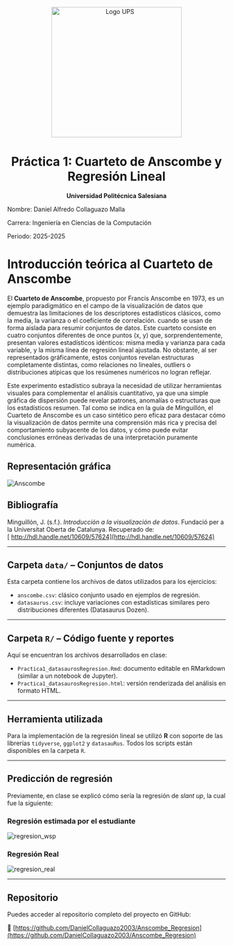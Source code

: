 <p align="center">
  <img src="https://upload.wikimedia.org/wikipedia/commons/b/b0/Logo_Universidad_Polit%C3%A9cnica_Salesiana_del_Ecuador.png" alt="Logo UPS" width="300"/>
</p>

<h1 align="center">Práctica 1: Cuarteto de Anscombe y Regresión Lineal</h1>

<p align="center">
  <strong>Universidad Politécnica Salesiana</strong>
  <br>
  
  Nombre: Daniel Alfredo Collaguazo Malla
  
  Carrera: Ingeniería en Ciencias de la Computación<br>
  
  Periodo: 2025-2025<br>
</p>

# Introducción teórica al Cuarteto de Anscombe

El **Cuarteto de Anscombe**, propuesto por Francis Anscombe en 1973, es un ejemplo paradigmático en el campo de la visualización de datos que demuestra las limitaciones de los descriptores estadísticos clásicos, como la media, la varianza o el coeficiente de correlación. cuando se usan de forma aislada para resumir conjuntos de datos. Este cuarteto consiste en cuatro conjuntos diferentes de once puntos (x, y) que, sorprendentemente, presentan valores estadísticos idénticos: misma media y varianza para cada variable, y la misma línea de regresión lineal ajustada. No obstante, al ser representados gráficamente, estos conjuntos revelan estructuras completamente distintas, como relaciones no lineales, outliers o distribuciones atípicas que los resúmenes numéricos no logran reflejar.

Este experimento estadístico subraya la necesidad de utilizar herramientas visuales para complementar el análisis cuantitativo, ya que una simple gráfica de dispersión puede revelar patrones, anomalías o estructuras que los estadísticos resumen. Tal como se indica en la guía de Minguillón, el Cuarteto de Anscombe es un caso sintético pero eficaz para destacar cómo la visualización de datos permite una comprensión más rica y precisa del comportamiento subyacente de los datos, y cómo puede evitar conclusiones erróneas derivadas de una interpretación puramente numérica.

## Representación gráfica

![Anscombe](https://github.com/user-attachments/assets/5f0b598f-7af5-4068-8aba-e7b005a3a17b)

## Bibliografía

Minguillón, J. (s.f.). *Introducción a la visualización de datos*. Fundació per a la Universitat Oberta de Catalunya. Recuperado de:  
[ http://hdl.handle.net/10609/57624](http://hdl.handle.net/10609/57624)

---

## Carpeta `data/` – Conjuntos de datos

Esta carpeta contiene los archivos de datos utilizados para los ejercicios:

* `anscombe.csv`: clásico conjunto usado en ejemplos de regresión.
* `datasaurus.csv`: incluye variaciones con estadísticas similares pero distribuciones diferentes (Datasaurus Dozen).

---

## Carpeta `R/` – Código fuente y reportes

Aquí se encuentran los archivos desarrollados en clase:

* `Practica1_datasaurosRegresion.Rmd`: documento editable en RMarkdown (similar a un notebook de Jupyter).
* `Practica1_datasaurosRegresion.html`: versión renderizada del análisis en formato HTML.

---

## Herramienta utilizada

Para la implementación de la regresión lineal se utilizó **R** con soporte de las librerías `tidyverse`, `ggplot2` y `datasauRus`. Todos los scripts están disponibles en la carpeta `R`.

---

## Predicción de regresión

Previamente, en clase se explicó cómo sería la regresión de *slant up*, la cual fue la siguiente:

### Regresión estimada por el estudiante
![regresion_wsp](https://github.com/user-attachments/assets/953d08df-1340-4852-901c-4f46786223ff)


### Regresión Real
![regresion_real](https://github.com/user-attachments/assets/1814e3d8-cafe-4ff3-a638-49940680bfa8)

---

## Repositorio

Puedes acceder al repositorio completo del proyecto en GitHub:

🔗 [https://github.com/DanielCollaguazo2003/Anscombe_Regresion](https://github.com/DanielCollaguazo2003/Anscombe_Regresion)
